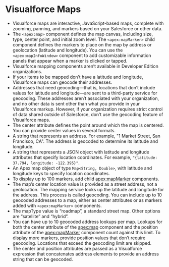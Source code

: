 # Visualforce Maps
* Visualforce maps are interactive, JavaScript-based maps, complete with zooming, panning, and markers based on your Salesforce or other data. 
* The `<apex:map>` component defines the map canvas, including size, type, center point, and initial zoom level. The `<apex:mapMarker>` child component defines the markers to place on the map by address or geolocation (latitude and longitude). You can use the `<apex:mapInfoWindow>` component to add customizable information panels that appear when a marker is clicked or tapped.
* Visualforce mapping components aren’t available in Developer Edition organizations.
* If your items to be mapped don’t have a latitude and longitude, Visualforce maps can geocode their addresses.
* Addresses that need geocoding—that is, locations that don’t include values for latitude and longitude—are sent to a third-party service for geocoding. These addresses aren’t associated with your organization, and no other data is sent other than what you provide in your Visualforce markup. However, if your organization requires strict control of data shared outside of Salesforce, don’t use the geocoding feature of Visualforce maps.
* The center attribute defines the point around which the map is centered. You can provide center values in several formats.
* A string that represents an address. For example, "1 Market Street, San Francisco, CA". The address is geocoded to determine its latitude and longitude.
* A string that represents a JSON object with latitude and longitude attributes that specify location coordinates. For example, `"{latitude: 37.794, longitude: -122.395}"`.
* An Apex map object of type `Map<String, Double>`, with latitude and longitude keys to specify location coordinates.
* To display up to 100 markers, add child <apex:mapMarker> components.
* The map’s center location value is provided as a street address, not a geolocation. The mapping service looks up the latitude and longitude for the address. This process is called geocoding. You can include up to 10 geocoded addresses to a map, either as center attributes or as markers added with `<apex:mapMarker>` components.
* The mapType value is “roadmap”, a standard street map. Other options are “satellite” and “hybrid”.
* You can have up to 10 geocoded address lookups per map. Lookups for both the center attribute of the <apex:map> component and the position attribute of the <apex:mapMarker> component count against this limit. To display more markers, provide position values that don’t require geocoding. Locations that exceed the geocoding limit are skipped.
* The center and position attributes are passed as a Visualforce expression that concatenates address elements to provide an address string that can be geocoded.
